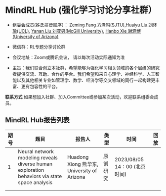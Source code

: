 # MindRL Hub (强化学习讨论分享社群）

* 组委会成员(姓氏拼音顺序）： [Zeming Fang 方泽鸣(SJTU)](),[Huaiyu Liu 刘怀瑜(UCL)]([https://www.google.com](https://iris.ucl.ac.uk/iris/browse/profile?upi=YLIUW71)), [Yanan Liu 刘亚男(McGill University)](http://ruyuanzhang.github.io/), [Hanbo Xie 谢涵博(University of Arizona)](https://github.com/xhb120633)

* 微信群：RL专题分享讨论群

* 会议地址：Zoom或腾讯会议， 请以每次活动实际通知为准

* 主旨：我们联合创立本社群，希望能够为强化学习相关领域的各个层级的研究者提供交流、互助、合作的平台。我们希望和来自心理学、神经科学、人工智能以及其他相关专业如管理学、数学、经济学等交叉领域的同行一起构建更丰富、更有包容性的平台。

**联系方式** 
如果想加入社群、加入Committee或参加某次活动，欢迎联系组委会成员。




## MindRL Hub报告列表

| 期号     | 题目                                                                                                                |报告人            | 类型     | 时间      |回放      |
|----------|---------------------------------------------------------------------------------------------------------------------|------------------|----------|------------|----------|
| 1        | Neural network modeling reveals diverse human exploration behaviors via state space analysis                        | Huadong Xiong 熊华东, University of Arizona     |    原创研究      |     2023/08/05 14：00 (北京时间)      |          |
|         |                            |        |          |            |          |
|         |                            |        |          |            |          |

